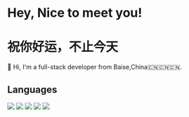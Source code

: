 # Hey, Nice to meet you!
# 祝你好运，不止今天

🎩 Hi, I'm a full-stack developer from Baise,China🇨🇳🇨🇳🇨🇳. 

## Languages
<span>
  <img src="https://img.shields.io/badge/-C-blue?style=flat-square&logo=c&logoColor=white" />
  <img src="https://img.shields.io/badge/-CPP-orange?style=flat-square&logo=c++&logoColor=white" />
  <img src="https://img.shields.io/badge/-HTML5-E34F26?style=flat-square&logo=html5&logoColor=white" />
  <img src="https://img.shields.io/badge/-CSS3-1572B6?style=flat-square&logo=css3" />
  <img src="https://img.shields.io/badge/-JavaScript-oringe?style=flat-square&logo=javascript" />
</span>
